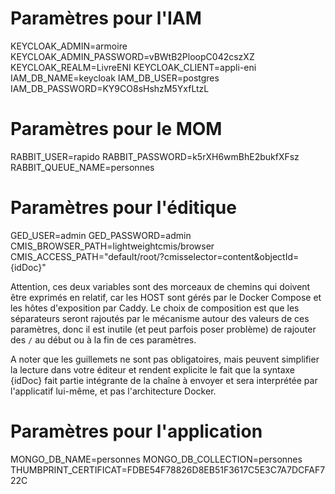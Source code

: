 

# Paramètres pour l'IAM
KEYCLOAK_ADMIN=armoire
KEYCLOAK_ADMIN_PASSWORD=vBWtB2PloopC042cszXZ
KEYCLOAK_REALM=LivreENI
KEYCLOAK_CLIENT=appli-eni
IAM_DB_NAME=keycloak
IAM_DB_USER=postgres
IAM_DB_PASSWORD=KY9CO8sHshzM5YxfLtzL

# Paramètres pour le MOM
RABBIT_USER=rapido
RABBIT_PASSWORD=k5rXH6wmBhE2bukfXFsz
RABBIT_QUEUE_NAME=personnes

# Paramètres pour l'éditique
GED_USER=admin
GED_PASSWORD=admin
CMIS_BROWSER_PATH=lightweightcmis/browser
CMIS_ACCESS_PATH="default/root/?cmisselector=content&objectId={idDoc}"

Attention, ces deux variables sont des morceaux de chemins qui doivent être exprimés en relatif, car les HOST sont gérés par le Docker Compose et les hôtes d'exposition par Caddy. Le choix de composition est que les séparateurs seront rajoutés par le mécanisme autour des valeurs de ces paramètres, donc il est inutile (et peut parfois poser problème) de rajouter des `/` au début ou à la fin de ces paramètres.

A noter que les guillemets ne sont pas obligatoires, mais peuvent simplifier la lecture dans votre éditeur et rendent explicite le fait que la syntaxe {idDoc} fait partie intégrante de la chaîne à envoyer et sera interprétée par l'applicatif lui-même, et pas l'architecture Docker.

# Paramètres pour l'application
MONGO_DB_NAME=personnes
MONGO_DB_COLLECTION=personnes
THUMBPRINT_CERTIFICAT=FDBE54F78826D8EB51F3617C5E3C7A7DCFAF722C